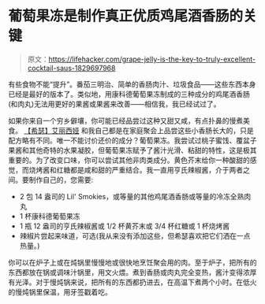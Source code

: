# 葡萄果冻是制作真正优质鸡尾酒香肠的关键

> 原文：<https://lifehacker.com/grape-jelly-is-the-key-to-truly-excellent-cocktail-saus-1829697968>

有些食物不能“提升”。番茄三明治、简单的香肠肉汁、垃圾食品——这些东西本身已经是最好的版本了。类似地，用康科德葡萄果冻制成的三种成分的鸡尾酒香肠(和肉丸)无法用更好的果酱或果酱来改善——相信我，我已经试过了。



如果你来自一个穷乡僻壤，你可能已经品尝过这种又甜又咸，有点扑鼻的慢煮美食。 [【希瑟】](https://lifehacker.com/im-heather-hass-lifehacker-creative-producer-and-this-1829169803)[艾丽西娅](https://twocents.lifehacker.com/im-alicia-adamczyk-lifehacker-staff-writer-and-this-i-1829110602) 和我自己都是在家庭聚会上品尝这些小香肠长大的，只是配方略有不同。唯一不能讨价还价的成分？葡萄果冻。我尝试过桃子蜜饯、覆盆子果酱和其他奇特的水果凝胶，但葡萄果冻赋予了酱汁光滑、粘甜的特性，这是极其重要的。为了改变口味，你可以尝试其他非肉类成分。黄色芥末给你一种酸甜的感觉，而烧烤酱和红糖都是咸和甜的严重结合。我一直用亨氏辣椒酱，介于两者之间。要制作自己的，您需要:

*   2 包 14 盎司的 Lil' Smokies，或等量的其他鸡尾酒香肠或等量的冷冻全熟肉丸
*   1 杯康科德葡萄果冻
*   1 瓶 12 盎司的亨氏辣椒酱或 1/2 杯黄芥末或 3/4 杯红糖或 1 杯烧烤酱
*   辣椒片尝起来味道，可选(我从来没有添加这些，但希瑟喜欢把它们洒在一点热量。)

你可以在炉子上或在炖锅里慢慢地或很快地烹饪聚会用的肉。至于炉子，把所有的东西都放在锅或调味汁锅里，用文火煨。煮到香肠或肉丸完全变热，酱汁变得浓厚有光泽。对于慢炖锅来说，把所有的东西都扔进去，在高温下煮两个小时。在低火的慢炖锅里保温，用牙签戳着吃。